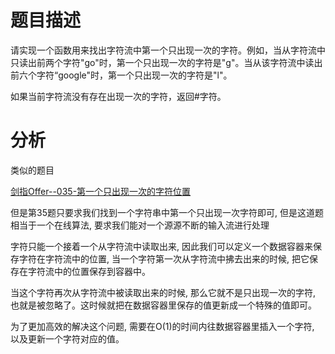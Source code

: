# 题目描述

请实现一个函数用来找出字符流中第一个只出现一次的字符。例如，当从字符流中只读出前两个字符"go"时，第一个只出现一次的字符是"g"。当从该字符流中读出前六个字符“google"时，第一个只出现一次的字符是"l"。

如果当前字符流没有存在出现一次的字符，返回#字符。

# 分析

类似的题目

[剑指Offer--035-第一个只出现一次的字符位置](https://github.com/DinghaoLI/Coding-Interviews-Golang/tree/master/035-%E7%AC%AC%E4%B8%80%E4%B8%AA%E5%8F%AA%E5%87%BA%E7%8E%B0%E4%B8%80%E6%AC%A1%E7%9A%84%E5%AD%97%E7%AC%A6%E4%BD%8D%E7%BD%AE)

但是第35题只要求我们找到一个字符串中第一个只出现一次字符即可, 但是这道题相当于一个在线算法, 要求我们能对一个源源不断的输入流进行处理

字符只能一个接着一个从字符流中读取出来, 因此我们可以定义一个数据容器来保存字符在字符流中的位置, 当一个字符第一次从字符流中拂去出来的时候, 把它保存在字符流中的位置保存到容器中。

当这个字符再次从字符流中被读取出来的时候, 那么它就不是只出现一次的字符, 也就是被忽略了。这时候就把在数据容器里保存的值更新成一个特殊的值即可。

为了更加高效的解决这个问题, 需要在O(1)的时间内往数据容器里插入一个字符, 以及更新一个字符对应的值。